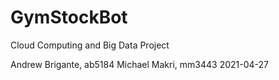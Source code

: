 # GymStockBot

Cloud Computing and Big Data Project

Andrew Brigante, ab5184
Michael Makri, mm3443
2021-04-27